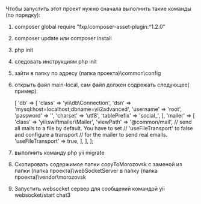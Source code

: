 Чтобы запустить этот проект нужно сначала выполнить такие команды (по порядку):

1) composer global require "fxp/composer-asset-plugin:^1.2.0"

2) composer update или composer install

3) php init

4) следовать инструкциям php init

5) зайти в папку по адресу (папка проекта)\common\config

6) открыть файл main-local, сам файл должен содрежать следующее( пример):

      <?php
        return [
            'components' => [
                'db' => [
                    'class' => 'yii\db\Connection',
                    'dsn' => 'mysql:host=localhost;dbname=yii2advanced',
                    'username' => 'root',
                    'password' => '',
                    'charset' => 'utf8',
                    'tablePrefix' => 'social_',
                ],
                'mailer' => [
                    'class' => 'yii\swiftmailer\Mailer',
                    'viewPath' => '@common/mail',
                    // send all mails to a file by default. You have to set
                    // 'useFileTransport' to false and configure a transport
                    // for the mailer to send real emails.
                    'useFileTransport' => true,
                ],
            ],
        ];
7) выполнить команду php yii migrate

8) Скопировать содержимое папки copyToMorozovsk с заменой из папки (папка проекта)\webSocketServer в папку (папка проекта)\vendor\morozovsk

9) Запустить websocket сервер для сообщений командой yii websocket/start chat3